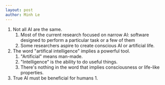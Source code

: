 ```yaml
---
layout: post
author: Minh Le
---
```


1. Not all AI are the same.
    1. Most of the current research focused on narrow AI: software designed to perform a particular task or a few of them
    2. Some researchers aspire to create conscious AI or artificial life.
2. The word "artifical intelligence" implies a powerful tool.
    1. "Artificial" means man-made.
    2. "Intelligence" is the ability to do useful things.
    3. There's nothing in the word that implies consciousness or life-like properties.
3. True AI must be beneficial for humans
    1. 

